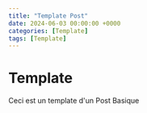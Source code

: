 ```yaml
---
title: "Template Post"
date: 2024-06-03 00:00:00 +0000
categories: [Template]
tags: [Template]
---
```


# Template

Ceci est un template d'un Post Basique
